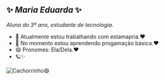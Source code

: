 ## ✨ _Maria Eduarda_ ✨ 

_Aluna do 3º ano, estudante de tecnologia._

- 🔭 Atualmente estou trabalhando com estamapria.❤️
- 🌱 No momento estou aprendendo progamação básica.❤️
- 😄 Pronomes: Ela/Dela.❤️
- 🪐✨

![Cachorrinho😄](https://media.tenor.com/eOBwhgtS3mwAAAAM/dog-smile.gif)
